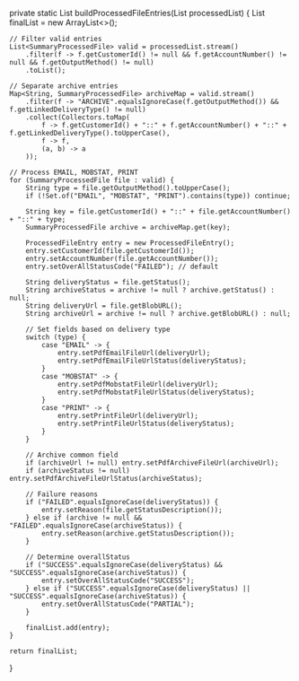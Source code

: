 private static List<ProcessedFileEntry> buildProcessedFileEntries(List<SummaryProcessedFile> processedList) {
    List<ProcessedFileEntry> finalList = new ArrayList<>();

    // Filter valid entries
    List<SummaryProcessedFile> valid = processedList.stream()
        .filter(f -> f.getCustomerId() != null && f.getAccountNumber() != null && f.getOutputMethod() != null)
        .toList();

    // Separate archive entries
    Map<String, SummaryProcessedFile> archiveMap = valid.stream()
        .filter(f -> "ARCHIVE".equalsIgnoreCase(f.getOutputMethod()) && f.getLinkedDeliveryType() != null)
        .collect(Collectors.toMap(
            f -> f.getCustomerId() + "::" + f.getAccountNumber() + "::" + f.getLinkedDeliveryType().toUpperCase(),
            f -> f,
            (a, b) -> a
        ));

    // Process EMAIL, MOBSTAT, PRINT
    for (SummaryProcessedFile file : valid) {
        String type = file.getOutputMethod().toUpperCase();
        if (!Set.of("EMAIL", "MOBSTAT", "PRINT").contains(type)) continue;

        String key = file.getCustomerId() + "::" + file.getAccountNumber() + "::" + type;
        SummaryProcessedFile archive = archiveMap.get(key);

        ProcessedFileEntry entry = new ProcessedFileEntry();
        entry.setCustomerId(file.getCustomerId());
        entry.setAccountNumber(file.getAccountNumber());
        entry.setOverAllStatusCode("FAILED"); // default

        String deliveryStatus = file.getStatus();
        String archiveStatus = archive != null ? archive.getStatus() : null;
        String deliveryUrl = file.getBlobURL();
        String archiveUrl = archive != null ? archive.getBlobURL() : null;

        // Set fields based on delivery type
        switch (type) {
            case "EMAIL" -> {
                entry.setPdfEmailFileUrl(deliveryUrl);
                entry.setPdfEmailFileUrlStatus(deliveryStatus);
            }
            case "MOBSTAT" -> {
                entry.setPdfMobstatFileUrl(deliveryUrl);
                entry.setPdfMobstatFileUrlStatus(deliveryStatus);
            }
            case "PRINT" -> {
                entry.setPrintFileUrl(deliveryUrl);
                entry.setPrintFileUrlStatus(deliveryStatus);
            }
        }

        // Archive common field
        if (archiveUrl != null) entry.setPdfArchiveFileUrl(archiveUrl);
        if (archiveStatus != null) entry.setPdfArchiveFileUrlStatus(archiveStatus);

        // Failure reasons
        if ("FAILED".equalsIgnoreCase(deliveryStatus)) {
            entry.setReason(file.getStatusDescription());
        } else if (archive != null && "FAILED".equalsIgnoreCase(archiveStatus)) {
            entry.setReason(archive.getStatusDescription());
        }

        // Determine overallStatus
        if ("SUCCESS".equalsIgnoreCase(deliveryStatus) && "SUCCESS".equalsIgnoreCase(archiveStatus)) {
            entry.setOverAllStatusCode("SUCCESS");
        } else if ("SUCCESS".equalsIgnoreCase(deliveryStatus) || "SUCCESS".equalsIgnoreCase(archiveStatus)) {
            entry.setOverAllStatusCode("PARTIAL");
        }

        finalList.add(entry);
    }

    return finalList;
}

